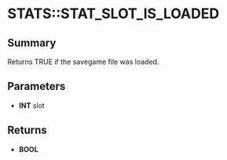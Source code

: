 # STATS::STAT_SLOT_IS_LOADED

## Summary
Returns TRUE if the savegame file was loaded.

## Parameters
* **INT** slot

## Returns
* **BOOL**